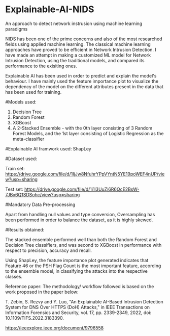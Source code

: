 # Explainable-AI-NIDS

An approach to detect network instrusion using machine learning paradigms

NIDS has been one of the prime concerns and also of the most researched fields using applied machine learning. The classical machine learning approaches have proved to be efficient in Network Intrusion Detection. I have made an attempt in making a customized ML model for Network Intrusion Detection, using the traditional models, and compared its performance to the exisiting ones.

Explainable AI has been used in order to predict and explain the model's behaviour. I have mainly used the feature importance plot to visualize the dependency of the model on the different attributes present in the data that has been used for training.

#Models used:

1. Decision Tree
2. Random Forest
3. XGBoost
4. A 2-Stacked Ensemble - with the 0th layer consisting of 3 Random Forest Models, and the 1st layer consisting of Logistic Regression as the meta-classifier

#Explainable AI framwork used: ShapLey

#Dataset used:

Train set: https://drive.google.com/file/d/1IjJw8NfuhrYPpVYntN5YE19poWEF4nUP/view?usp=sharing
 
Test set: https://drive.google.com/file/d/1i1l3UuZi6R6QcE2BsW-7JBx6Q1SDSohc/view?usp=sharing

#Mandatory Data Pre-processing

Apart from handling null values and type conversion, Oversampling has been performed in order to balance the dataset, as it is highly skewed.

#Results obtained:

The stacked ensemble performed well than both the Random Forest and Decision Tree classifiers, and was second to XGBoost in performance with respect to precision, accuracy and recall. 

Using ShapLey, the feature importance plot generated indicates that Feature 46 or the PSH Flag Count is the most important feature, according to the ensemble model, in classifying the attacks into the respective classes.

Reference paper: The methodology/ workflow followed is based on the work proposed in the paper below:

T. Zebin, S. Rezvy and Y. Luo, "An Explainable AI-Based Intrusion Detection System for DNS Over HTTPS (DoH) Attacks," in IEEE Transactions on Information Forensics and Security, vol. 17, pp. 2339-2349, 2022, doi: 10.1109/TIFS.2022.3183390.

https://ieeexplore.ieee.org/document/9796558



